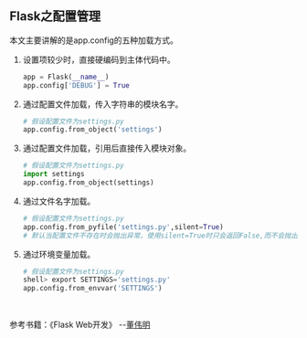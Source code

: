 ## Flask之配置管理

本文主要讲解的是app.config的五种加载方式。

1. 设置项较少时，直接硬编码到主体代码中。

   ```python
   app = Flask(__name__)
   app.config['DEBUG'] = True
   ```

2. 通过配置文件加载，传入字符串的模块名字。

   ```python
   # 假设配置文件为settings.py
   app.config.from_object('settings')
   ```

3. 通过配置文件加载，引用后直接传入模块对象。

   ```python
   # 假设配置文件为settings.py
   import settings
   app.config.from_object(settings)
   ```

4. 通过文件名字加载。

   ```python
   # 假设配置文件为settings.py
   app.config.from_pyfile('settings.py',silent=True)
   # 默认当配置文件不存在时会抛出异常，使用silent=True时只会返回False,而不会抛出异常
   ```

5. 通过环境变量加载。

   ```python
   # 假设配置文件为settings.py
   shell> export SETTINGS='settings.py'
   app.config.from_envvar('SETTINGS')
   ```

   ​

参考书籍：《Flask Web开发》 --[董伟明](https://github.com/dongweiming)
